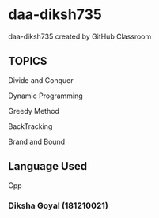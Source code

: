 # daa-diksh735
daa-diksh735 created by GitHub Classroom
## TOPICS 
 Divide and Conquer 
 
 Dynamic Programming 
 
 Greedy Method
 
 BackTracking 
 
 Brand and Bound  

## Language Used 
 Cpp
 
### Diksha Goyal (181210021)
